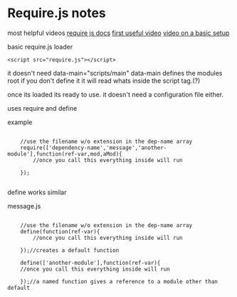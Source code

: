 # Require.js notes

most helpful videos
[require js docs](https://requirejs.org/docs/whyamd.html#amd)
[first useful video](https://www.youtube.com/watch?v=eRqsZqLyYaU)
[video on a basic setup](https://www.youtube.com/watch?v=VGlDR1QiV3A)

basic require.js loader
```
<script src="require.js"></script>
```

it doesn't need data-main="scripts/main"
data-main defines the modules root if you don't define it it will read whats inside the script tag.(?)

once its loaded its ready to use. it doesn't need a configuration file either.

uses require and define

example
```

	//use the filename w/o extension in the dep-name array
	require(['dependency-name','message','another-module'],function(ref-var,mod,aMod){
		//once you call this everything inside will run

	});


```

define works similar

message.js
```

	//use the filename w/o extension in the dep-name array
	define(function(ref-var){
		//once you call this everything inside will run

	});//creates a default function

	define(['another-module'],function(ref-var){
	//once you call this everything inside will run

	});//a named function gives a reference to a module other than default


```

